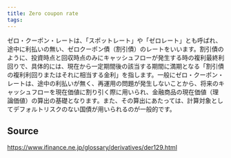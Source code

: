 ```yaml
---
title: Zero coupon rate
tags: 
---
```


ゼロ・クーポン・レートは、「スポットレート」や「ゼロレート」とも呼ばれ、途中に利払いの無い、ゼロクーポン債（割引債）のレートをいいます。割引債のように、投資時点と回収時点のみにキャッシュフローが発生する時の複利最終利回りで、具体的には、現在から一定期間後の該当する期間に満期となる「割引債の複利利回りまたはそれに相当する金利」を指します。一般にゼロ・クーポン・レートは、途中の利払いが無く、再運用の問題が発生しないことから、将来のキャッシュフローを現在価値に割り引く際に用いられ、金融商品の現在価値（理論価値）の算出の基礎となります。また、その算出にあたっては、計算対象としてデフォルトリスクのない国債が用いられるのが一般的です。

## Source
https://www.ifinance.ne.jp/glossary/derivatives/der129.html